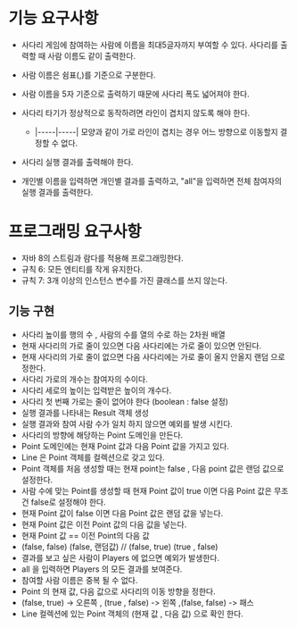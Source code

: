# 기능 요구사항
- 사다리 게임에 참여하는 사람에 이름을 최대5글자까지 부여할 수 있다. 사다리를 출력할 때 사람 이름도 같이 출력한다.
- 사람 이름은 쉼표(,)를 기준으로 구분한다.
- 사람 이름을 5자 기준으로 출력하기 때문에 사다리 폭도 넓어져야 한다.
- 사다리 타기가 정상적으로 동작하려면 라인이 겹치지 않도록 해야 한다.
     - |-----|-----| 모양과 같이 가로 라인이 겹치는 경우 어느 방향으로 이동할지 결정할 수 없다.

- 사다리 실행 결과를 출력해야 한다.
- 개인별 이름을 입력하면 개인별 결과를 출력하고, "all"을 입력하면 전체 참여자의 실행 결과를 출력한다.

# 프로그래밍 요구사항
- 자바 8의 스트림과 람다를 적용해 프로그래밍한다.
- 규칙 6: 모든 엔티티를 작게 유지한다.
- 규칙 7: 3개 이상의 인스턴스 변수를 가진 클래스를 쓰지 않는다.

## 기능 구현
- 사다리 높이를 행의 수 , 사람의 수를 열의 수로 하는 2차원 배열
- 현재 사다리의 가로 줄이 있으면 다음 사다리에는 가로 줄이 있으면 안된다.
- 현재 사다리의 가로 줄이 없으면 다음 사다리에는 가로 줄이 올지 안올지 랜덤 으로 정한다.
- 사다리 가로의 개수는 참여자의 수이다.
- 사다리 세로의 높이는 입력받은 높이의 개수다.
- 사다리 첫 번째 가로는 줄이 없어야 한다 (boolean : false 설정) 
- 실행 결과를 나타내는 Result 객체 생성
- 실행 결과와 참여 사람 수가 일치 하지 않으면 예외를 발생 시킨다.
- 사다리의 방향에 해당하는 Point 도메인을 만든다.
- Point 도메인에는 현재 Point 값과 다음 Point 값을 가지고 있다. 
- Line 은 Point 객체를 컬렉션으로 갖고 있다.
- Point 객체를 처음 생성할 때는 현재 point는 false , 다음 point 값은 랜덤 값으로 설정한다.
- 사람 수에 맞는 Point를 생성할 때 현재 Point 값이 true 이면 다음 Point 값은 무조건 false로 설정해야 한다.
- 현재 Point 값이 false 이면 다음 Point 값은 랜덤 값을 넣는다.
- 현재 Point 값은 이전 Point 값의 다음 값을 넣는다. 
- 현재 Point 값 == 이전 Point의 다음 값
- (false, false) (false, 랜덤값) // (false, true) (true , false)
- 결과를 보고 싶은 사람이 Players 에 없으면 예외가 발생한다.
- all 을 입력하면 Players 의 모든 결과를 보여준다.
- 참여할 사람 이름은 중복 될 수 없다.
- Point 의 현재 값, 다음 값으로 사다리의 이동 방향을 정한다.
- (false, true) -> 오른쪽 , (true , false) -> 왼쪽 ,(false, false) -> 패스
- Line 컬렉션에 있는 Point 객체의 (현재 값 , 다음 값) 으로 확인 한다.